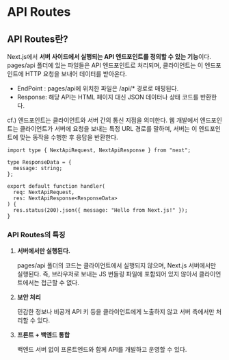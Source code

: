 # API Routes

## API Routes란?

Next.js에서 **서버 사이드에서 실행되는 API 엔드포인트를 정의할 수 있는 기능**이다. pages/api 폴더에 있는 파일들은 API 엔드포인트로 처리되며, 클라이언트는 이 엔드포인트에 HTTP 요청을 보내어 데이터를 받아온다.

- EndPoint : pages/api에 위치한 파일은 /api/\* 경로로 매핑된다.
- Response: 해당 API는 HTML 페이지 대신 JSON 데이터나 상태 코드를 반환한다.

cf.) 엔드포인트는 클라이언트와 서버 간의 통신 지점을 의미한다. 웹 개발에서 엔드포인트는 클라이언트가 서버에 요청을 보내는 특정 URL 경로를 말하며, 서버는 이 엔드포인트에 맞는 동작을 수행한 후 응답을 반환한다.

```tsx
import type { NextApiRequest, NextApiResponse } from "next";

type ResponseData = {
  message: string;
};

export default function handler(
  req: NextApiRequest,
  res: NextApiResponse<ResponseData>
) {
  res.status(200).json({ message: "Hello from Next.js!" });
}
```

### API Routes의 특징

1. **서버에서만 실행된다.**

   pages/api 폴더의 코드는 클라이언트에서 실행되지 않으며, Next.js 서버에서만 실행된다. 즉, 브라우저로 보내는 JS 번들링 파일에 포함되어 있지 않아서 클라이언트에서는 접근할 수 없다.

2. **보안 처리**

   민감한 정보나 비공개 API 키 등을 클라이언트에게 노출하지 않고 서버 측에서만 처리할 수 있다.

3. **프론트 + 백엔드 통합**

   백엔드 서버 없이 프론트엔드와 함께 API를 개발하고 운영할 수 있다.
